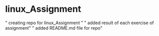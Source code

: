# linux_Assignment
" creating repo for linux_Assignment "
" added result of each exercise of assignment"
" added README.md file for repo"
